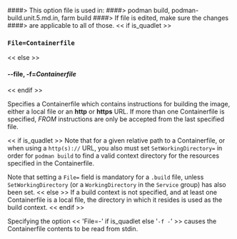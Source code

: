 ####> This option file is used in:
####>   podman build, podman-build.unit.5.md.in, farm build
####> If file is edited, make sure the changes
####> are applicable to all of those.
<< if is_quadlet >>
### `File=Containerfile`
<< else >>
#### **--file**, **-f**=*Containerfile*
<< endif >>


Specifies a Containerfile which contains instructions for building the image,
either a local file or an **http** or **https** URL.  If more than one
Containerfile is specified, *FROM* instructions are only be accepted from the
last specified file.

<< if is_quadlet >>
Note that for a given relative path to a Containerfile, or when using a `http(s)://` URL, you also must set
`SetWorkingDirectory=` in order for `podman build` to find a valid context directory for the
resources specified in the Containerfile.

Note that setting a `File=` field is mandatory for a `.build` file, unless `SetWorkingDirectory` (or
a `WorkingDirectory` in the `Service` group) has also been set.
<< else >>
If a build context is not specified, and at least one Containerfile is a
local file, the directory in which it resides is used as the build
context.
<< endif >>

Specifying the option << 'File=-' if is_quadlet else '`-f -`' >> causes
the Containerfile contents to be read from stdin.
